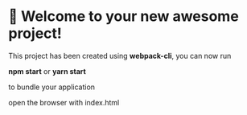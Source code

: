 # 🚀 Welcome to your new awesome project!

This project has been created using **webpack-cli**, you can now run

**npm start** or **yarn start**

to bundle your application

open the browser with index.html
